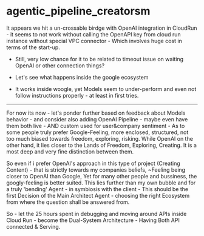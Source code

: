 # agentic_pipeline_creatorsm
It appears we hit a un-crossable birdge with OpenAI integration in CloudRun - it seems to not work without calling the OpenAPI key from cloud run instance without special VPC connector - 
Which involves huge cost in terms of the start-up.
- Still, very low chance for it to be related to timeout issue on waiting OpenAI or other connection things?
- Let's see what happens inside the google ecosystem


- It works inside woogle, yet Models seem to under-perform and even not follow instructions properly - at least in first tries.


--------------


For now its now - let's ponder further based on feedback about Models behavior - and consider also adding OpenAI Pipeline - maybe even have them both live -
AND custom used for user&company sentiment - 
As to some people truly prefer Google-Feeling, more enclosed, structured, not too much biased towards freedom, exploring, risking.
While OpenAI on the other hand, it lies closer to the Lands of Freedom, Exploring, Creating.
It is a most deep and very fine distinction between them.

So even if i prefer OpenAI's approach in this type of project (Creating Content) - that is strictly towards my companies beliefs, ~Feeling being closer to OpenAI than Google,
Yet for many other people and bussiness, the googly-feeling is better suited.
This lies further than my own bubble and for a truly 'bending' Agent - in symbiosis with the client - 
This should be the first Decision of the Main Architect Agent -  choosing the right Ecosystem from where the question shall be answered from.

So - let the 25 hours spent in debugging and moving around APIs inside Cloud Run - become the Dual-System Architecture -
Having Both API connected & Serving.